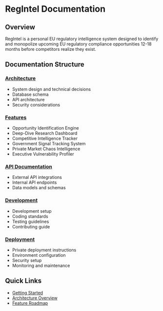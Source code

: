 # RegIntel Documentation

## Overview

RegIntel is a personal EU regulatory intelligence system designed to identify and monopolize upcoming EU regulatory compliance opportunities 12-18 months before competitors realize they exist.

## Documentation Structure

### [Architecture](./architecture/)
- System design and technical decisions
- Database schema
- API architecture
- Security considerations

### [Features](./features/)
- Opportunity Identification Engine
- Deep-Dive Research Dashboard
- Competitive Intelligence Tracker
- Government Signal Tracking System
- Private Market Chaos Intelligence
- Executive Vulnerability Profiler

### [API Documentation](./api/)
- External API integrations
- Internal API endpoints
- Data models and schemas

### [Development](./development/)
- Development setup
- Coding standards
- Testing guidelines
- Contributing guide

### [Deployment](./deployment/)
- Private deployment instructions
- Environment configuration
- Security setup
- Monitoring and maintenance

## Quick Links

- [Getting Started](./development/getting-started.md)
- [Architecture Overview](./architecture/overview.md)
- [Feature Roadmap](./features/roadmap.md)